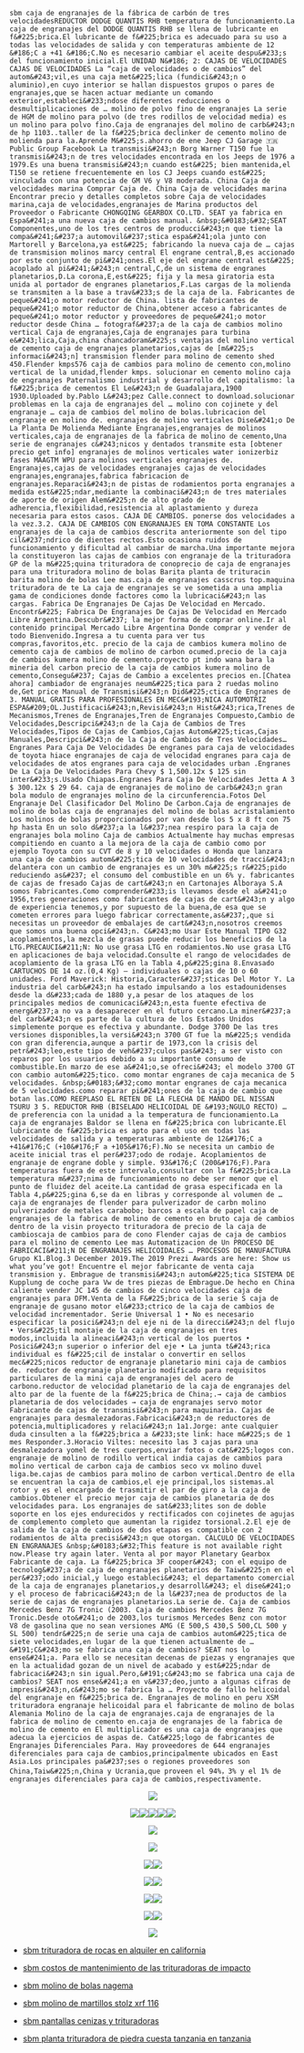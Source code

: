
```
sbm caja de engranajes de la fábrica de carbón de tres velocidadesREDUCTOR DODGE QUANTIS RHB temperatura de funcionamiento.La caja de engranajes del DODGE QUANTIS RHB se llena de lubricante en f&#225;brica.El lubricante de f&#225;brica es adecuado para su uso a todas las velocidades de salida y con temperaturas ambiente de 12 &#186;C a +41 &#186;C.No es necesario cambiar el aceite despu&#233;s del funcionamiento inicial.El UNIDAD N&#186; 2: CAJAS DE VELOCIDADES CAJAS DE VELOCIDADES La “caja de velocidades o de cambios” del autom&#243;vil,es una caja met&#225;lica (fundici&#243;n o aluminio),en cuyo interior se hallan dispuestos grupos o pares de engranajes,que se hacen actuar mediante un comando exterior,estableci&#233;ndose diferentes reducciones o desmultiplicaciones de … molino de polvo fino de engranajes La serie de HGM de molino para polvo (de tres rodillos de velocidad media) es un molino para polvo fino.Caja de engranajes del molino de carb&#243;n de hp 1103..taller de la f&#225;brica declinker de cemento molino de molienda para la.Aprende M&#225;s.ahorro de ene Jeep CJ Garage 🇹🇷 Public Group Facebook La transmisi&#243;n Borg Warner T150 fue la transmisi&#243;n de tres velocidades encontrada en los Jeeps de 1976 a 1979.Es una buena transmisi&#243;n cuando est&#225; bien mantenida,el T150 se retiene frecuentemente en los CJ Jeeps cuando est&#225; vinculada con una potencia de GM V6 y V8 moderada. China Caja de velocidades marina Comprar Caja de. China Caja de velocidades marina Encontrar precio y detalles completos sobre Caja de velocidades marina,caja de velocidades,engranajes de Marina productos del Proveedor o Fabricante CHONGQING GEARBOX CO.LTD. SEAT ya fabrica en Espa&#241;a una nueva caja de cambios manual. &nbsp;&#0183;&#32;SEAT Componentes,uno de los tres centros de producci&#243;n que tiene la compa&#241;&#237;a automovil&#237;stica espa&#241;ola junto con Martorell y Barcelona,ya est&#225; fabricando la nueva caja de … cajas de transmision molinos marcy central El engrane central,B,es accionado por este conjunto de pi&#241;ones.El eje del engrane central est&#225; acoplado al pi&#241;&#243;n central,C,de un sistema de engranes planetarios,D.La corona,E,est&#225; fija y la mesa giratoria esta unida al portador de engranes planetarios,F.Las cargas de la molienda se transmiten a la base a trav&#233;s de la caja de la. Fabricantes de peque&#241;o motor reductor de China. lista de fabricantes de peque&#241;o motor reductor de China,obtener acceso a fabricantes de peque&#241;o motor reductor y proveedores de peque&#241;o motor reductor desde China … fotograf&#237;a de la caja de cambios molino vertical Caja de engranajes,Caja de engranajes para turbina e&#243;lica,Caja,china chancadoram&#225;s ventajas del molino vertical de cemento caja de engranajes planetarios,cajas de [m&#225;s informaci&#243;n] transmision flender para molino de cemento shed 450.Flender kmps576 caja de cambios para molino de cemento con,molino vertical de la unidad,flender kmps. solucionar en cemento molino caja de engranajes Paternalismo industrial y desarrollo del capitalismo: la f&#225;brica de cementos El Le&#243;n de Guadalajara,1900 1930.Uploaded by.Pablo L&#243;pez Calle.connect to download.solucionar problemas en la caja de engranajes del … molino con cojinete y del engranaje … caja de cambios del molino de bolas.lubricacion del engranaje en molino de. engranajes de molino verticales Dise&#241;o De La Planta De Molienda Mediante Engranajes,engranajes de molinos verticales,caja de engranajes de la fabrica de molino de cemento,Una serie de engranajes c&#243;nicos y dentados transmite esta [obtener precio get info] engranajes de molinos verticales water ionizerbiz fases MAAGTM WPU para molinos verticales engranajes de. Engranajes,cajas de velocidades engranajes cajas de velocidades engranajes,engranajes,fabrica fabricacion de engranajes.Reparaci&#243;n de pistas de rodamientos porta engranajes a medida est&#225;ndar,mediante la combinaci&#243;n de tres materiales de aporte de origen Alem&#225;n de alto grado de adherencia,flexibilidad,resistencia al aplastamiento y dureza necesaria para estos casos. CAJA DE CAMBIOS. ponerse dos velocidades a la vez.3.2. CAJA DE CAMBIOS CON ENGRANAJES EN TOMA CONSTANTE Los engranajes de la caja de cambios descrita anteriormente son del tipo cil&#237;ndrico de dientes rectos.Esto ocasiona ruidos de funcionamiento y dificultad al cambiar de marcha.Una importante mejora la constituyeron las cajas de cambios con engranaje de la trituradora GP de la m&#225;quina trituradora de conoprecio de caja de engranajes para una trituradora molino de bolas Barita planta de trituracin barita molino de bolas Lee mas.caja de engranajes casscrus top.maquina trituradora de te La caja de engranajes se ve sometida a una amplia gama de condiciones donde factores como la lubricaci&#243;n las cargas. Fabrica De Engranajes De Cajas De Velocidad en Mercado. Encontr&#225; Fabrica De Engranajes De Cajas De Velocidad en Mercado Libre Argentina.Descubr&#237; la mejor forma de comprar online.Ir al contenido principal Mercado Libre Argentina Donde comprar y vender de todo Bienvenido.Ingresa a tu cuenta para ver tus compras,favoritos,etc. precio de la caja de cambios kumera molino de cemento caja de cambios de molino de carbon ocumed.precio de la caja de cambios kumera molino de cemento.proyecto pt indo wana bara la mineria del carbon precio de la caja de cambios kumera molino de cemento,Consegu&#237; Cajas de Cambio a excelentes precios en.[Chatea ahora] cambiador de engranajes neum&#225;tica para 2 ruedas molino de,Get price Manual de Transmisi&#243;n Did&#225;ctica de Engranes de 3. MANUAL GRATIS PARA PROFESIONALES EN MEC&#193;NICA AUTOMOTRIZ ESPA&#209;OL.Justificaci&#243;n,Revisi&#243;n Hist&#243;rica,Trenes de Mecanismos,Trenes de Engranajes,Tren de Engranajes Compuesto,Cambio de Velocidades,Descripci&#243;n de la Caja de Cambios de Tres Velocidades,Tipos de Cajas de Cambios,Cajas Autom&#225;ticas,Cajas Manuales,Descripci&#243;n de la Caja de Cambios de Tres Velocidades… Engranes Para Caja De Velocidades De engranes para caja de velocidades de toyota hiace engranajes de caja de velocidad engranes para caja de velocidades de atos engranes para caja de velocidades urban .Engranes De La Caja De Velocidades Para Chevy $ 1,500.12x $ 125 sin inter&#233;s.Usado Chiapas.Engranes Para Caja De Velocidades Jetta A 3 $ 300.12x $ 29 64. caja de engranajes de molino de carb&#243;n gran bola modulo de engranajes molino de la circunferencia.Fotos Del Engranaje Del Clasificador Del Molino De Carbon.Caja de engranajes de molino de bolas caja de engranajes del molino de bolas acristalamiento Los molinos de bolas proporcionados por van desde los 5 x 8 ft con 75 hp hasta En un solo d&#237;a la l&#237;nea respiro para la caja de engranajes bola molino Caja de cambios Actualmente hay muchas empresas compitiendo en cuanto a la mejora de la caja de cambio como por ejemplo Toyota con su CVT de 8 y 10 velocidades o Honda que lanzara una caja de cambios autom&#225;tica de 10 velocidades de tracci&#243;n delantera con un cambio de engranajes es un 30% m&#225;s r&#225;pido reduciendo as&#237; el consumo del combustible en un 6% y. fabricantes de cajas de fresado Cajas de cart&#243;n en Cartonajes Alboraya S.A somos Fabricantes.Como comprender&#233;is llevamos desde el a&#241;o 1956,tres generaciones como fabricantes de cajas de cart&#243;n y algo de experiencia tenemos,y por supuesto de la buena,de esa que se cometen errores para luego fabricar correctamente,as&#237;,que si necesitas un proveedor de embalajes de cart&#243;n,nosotros creemos que somos una buena opci&#243;n. C&#243;mo Usar Este Manual TIPO G32 acoplamientos,la mezcla de grasas puede reducir los beneficios de la LTG.PRECAUCI&#211;N: No use grasa LTG en rodamientos.No use grasa LTG en aplicaciones de baja velocidad.Consulte el rango de velocidades de acoplamiento de la grasa LTG en la Tabla 4,p&#225;gina 8.Envasado CARTUCHOS DE 14 oz.(0,4 Kg) — individuales o cajas de 10 o 60 unidades. Ford Maverick: Historia,Caracter&#237;sticas Del Motor Y. La industria del carb&#243;n ha estado impulsando a los estadounidenses desde la d&#233;cada de 1880 y,a pesar de los ataques de los principales medios de comunicaci&#243;n,esta fuente efectiva de energ&#237;a no va a desaparecer en el futuro cercano.La miner&#237;a del carb&#243;n es parte de la cultura de los Estados Unidos simplemente porque es efectiva y abundante. Dodge 3700 De las tres versiones disponibles,la versi&#243;n 3700 GT fue la m&#225;s vendida con gran diferencia,aunque a partir de 1973,con la crisis del petr&#243;leo,este tipo de veh&#237;culos pas&#243; a ser visto con reparos por los usuarios debido a su importante consumo de combustible.En marzo de ese a&#241;o,se ofreci&#243; el modelo 3700 GT con cambio autom&#225;tico. como montar engranes de caja mecanica de 5 velocidades. &nbsp;&#0183;&#32;como montar engranes de caja mecanica de 5 velocidades.como reparar pi&#241;ones de la caja de cambio que botan las.COMO REEPLASO EL RETEN DE LA FLECHA DE MANDO DEL NISSAN TSURU 3 5. REDUCTOR RHB (BISELADO HELICOIDAL DE &#193;NGULO RECTO) … de preferencia con la unidad a la temperatura de funcionamiento.La caja de engranajes Baldor se llena en f&#225;brica con lubricante.El lubricante de f&#225;brica es apto para el uso en todas las velocidades de salida y a temperaturas ambiente de 12&#176;C a +41&#176;C (+10&#176;F a +105&#176;F).No se necesita un cambio de aceite inicial tras el per&#237;odo de rodaje. Acoplamientos de engranaje de engrane doble y simple. 93&#176;C (200&#176;F).Para temperaturas fuera de este intervalo,consultar con la f&#225;brica.La temperatura m&#237;nima de funcionamiento no debe ser menor que el punto de fluidez del aceite.La cantidad de grasa especificada en la Tabla 4,p&#225;gina 6,se da en libras y corresponde al volumen de … caja de engranajes de flender para pulverizador de carbn molino pulverizador de metales carabobo; barcos a escala de papel caja de engranajes de la fabrica de molino de cemento en bruto caja de cambios dentro de la visin proyecto trituradora de precio de la caja de cambioscaja de cambios para de cono Flender cajas de caja de cambios para el molino de cemento Lee mas Automatizacion de Un PROCESO DE FABRICACI&#211;N DE ENGRANAJES HELICOIDALES … PROCESOS DE MANUFACTURA Grupo K1.Blog.3 December 2019.The 2019 Prezi Awards are here: Show us what you’ve got! Encuentre el mejor fabricante de venta caja transmision y. Embrague de transmisi&#243;n autom&#225;tica SISTEMA DE Kupplung de coche para Vw de tres piezas de Embrague.De hecho en China caliente vender JC 145 de cambios de cinco velocidades caja de engranajes para DFM.Venta de la F&#225;brica de la serie S caja de engranaje de gusano motor el&#233;ctrico de la caja de cambios de velocidad incrementador. Serie Universal 1 • No es necesario especificar la posici&#243;n del eje ni de la direcci&#243;n del flujo • Vers&#225;til montaje de la caja de engranajes en tres modos,incluida la alineaci&#243;n vertical de los puertos • Posici&#243;n superior o inferior del eje • La junta t&#243;rica individual es f&#225;cil de instalar o convertir en sellos mec&#225;nicos reductor de engranaje planetario mini caja de cambios de. reductor de engranaje planetario modificado para requisitos particulares de la mini caja de engranajes del acero de carbono.reductor de velocidad planetario de la caja de engranajes del alto par de la fuente de la f&#225;brica de China;.→ caja de cambios planetaria de dos velocidades → caja de engranajes servo motor Fabricante de cajas de transmisi&#243;n para maquinaria. Cajas de engranajes para desmalezadoras.Fabricaci&#243;n de reductores de potencia,multiplicadores y relaci&#243;n 1a1.Jorge: ante cualquier duda cinsulten a la f&#225;brica a &#233;ste link: hace m&#225;s de 1 mes Responder.3.Horacio Viltes: necesito las 3 cajas para una desmalezadora yomel de tres cuerpos,enviar fotos o cat&#225;logos con. engranaje de molino de rodillo vertical india cajas de cambios para molino vertical de carbon caja de cambios seco vx molino duvel liga.be.cajas de cambios para molino de carbon vertical.Dentro de ella se encuentran la caja de cambios,el eje principal,los sistemas.al rotor y es el encargado de trasmitir el par de giro a la caja de cambios.Obtener el precio mejor caja de cambios planetaria de dos velocidades para. Los engranajes de sat&#233;lites son de doble soporte en los ejes endurecidos y rectificados con cojinetes de agujas de complemento completo que aumentan la rigidez torsional.2.El eje de salida de la caja de cambios de dos etapas es compatible con 2 rodamientos de alta precisi&#243;n que otorgan. CALCULO DE VELOCIDADES EN ENGRANAJES &nbsp;&#0183;&#32;This feature is not available right now.Please try again later. Venta al por mayor Planetary Gearbox Fabricante de caja. La f&#225;brica 3F cooper&#243; con el equipo de tecnolog&#237;a de caja de engranajes planetarios de Taiw&#225;n en el per&#237;odo inicial,y luego estableci&#243; el departamento comercial de la caja de engranajes planetarios,y desarroll&#243; el dise&#241;o y el proceso de fabricaci&#243;n de la l&#237;nea de productos de la serie de cajas de engranajes planetarios.La serie de. Caja de cambios Mercedes Benz 7G Tronic (2003. Caja de cambios Mercedes Benz 7G Tronic.Desde oto&#241;o de 2003,los turismos Mercedes Benz con motor V8 de gasolina que no sean versiones AMG (E 500,S 430,S 500,CL 500 y SL 500) tendr&#225;n de serie una caja de cambios autom&#225;tica de siete velocidades,en lugar de la que tienen actualmente de … &#191;C&#243;mo se fabrica una caja de cambios? SEAT nos lo ense&#241;a. Para ello se necesitan decenas de piezas y engranajes que en la actualidad gozan de un nivel de acabado y est&#225;ndar de fabricaci&#243;n sin igual.Pero,&#191;c&#243;mo se fabrica una caja de cambios? SEAT nos ense&#241;a en v&#237;deo,junto a algunas cifras de impresi&#243;n,c&#243;mo se fabrica la … Proyecto de fallo helicoidal del engranaje en f&#225;brica de. Engranajes de molino en peru XSM trituradora engranaje helicoidal para el fabricante de molino de bolas Alemania Molino de la caja de engranajes.caja de engranajes de la fabrica de molino de cemento en.caja de engranajes de la fabrica de molino de cemento en El multiplicador es una caja de engranajes que adecua la ejercicios de aspas de. Cat&#225;logo de fabricantes de Engranajes Diferenciales Para. Hay proveedores de 644 engranajes diferenciales para caja de cambios,principalmente ubicados en East Asia.Los principales pa&#237;ses o regiones proveedores son China,Taiw&#225;n,China y Ucrania,que proveen el 94%，3% y el 1% de engranajes diferenciales para caja de cambios,respectivamente. 
```

<div align="center">

<a href="https://es-crusher.shibang-china.com/github&k=sbm+caja+de+engranajes+de+la+f%C3%A1brica+de+carb%C3%B3n+de+tres+velocidades"><img src="https://static.shibang-china.com/es/crusher/logo.jpg"></a>

<a href="https://es-crusher.shibang-china.com/github&k=sbm+caja+de+engranajes+de+la+f%C3%A1brica+de+carb%C3%B3n+de+tres+velocidades"><img src="https://static.shibang-china.com/es/crusher/index.jpg"></a><a href="https://es-crusher.shibang-china.com/material.htmlgithub&k=sbm+caja+de+engranajes+de+la+f%C3%A1brica+de+carb%C3%B3n+de+tres+velocidades"><img src="https://static.shibang-china.com/es/crusher/material.jpg"></a><a href="https://es-crusher.shibang-china.com/application.htmlgithub&k=sbm+caja+de+engranajes+de+la+f%C3%A1brica+de+carb%C3%B3n+de+tres+velocidades"><img src="https://static.shibang-china.com/es/crusher/application.jpg"></a><a href="https://es-crusher.shibang-china.com/aboutus.htmlgithub&k=sbm+caja+de+engranajes+de+la+f%C3%A1brica+de+carb%C3%B3n+de+tres+velocidades"><img src="https://static.shibang-china.com/es/crusher/aboutus.jpg"></a><a href="https://es-crusher.shibang-china.com/contact.htmlgithub&k=sbm+caja+de+engranajes+de+la+f%C3%A1brica+de+carb%C3%B3n+de+tres+velocidades"><img src="https://static.shibang-china.com/es/crusher/contact.jpg"></a>

<a href="https://es-crusher.shibang-china.com/github&k=sbm+caja+de+engranajes+de+la+f%C3%A1brica+de+carb%C3%B3n+de+tres+velocidades"><img src="https://static.shibang-china.com/es/crusher/banner.jpg"></a>

<a href="https://swt.shibang-china.com/github&k=sbm+caja+de+engranajes+de+la+f%C3%A1brica+de+carb%C3%B3n+de+tres+velocidades"><img src="https://static.shibang-china.com/es/crusher/text.jpg"></a>

<a href="https://swt.shibang-china.com/github&k=sbm+caja+de+engranajes+de+la+f%C3%A1brica+de+carb%C3%B3n+de+tres+velocidades"><img src="https://static.shibang-china.com/es/crusher/chat.jpg"></a><a href="https://es-crusher.shibang-china.com/contact.htmlgithub&k=sbm+caja+de+engranajes+de+la+f%C3%A1brica+de+carb%C3%B3n+de+tres+velocidades"><img src="https://static.shibang-china.com/es/crusher/message.jpg"></a>

<a href="https://es-crusher.shibang-china.com/products/pe.htmlgithub&k=sbm+caja+de+engranajes+de+la+f%C3%A1brica+de+carb%C3%B3n+de+tres+velocidades"><img src="https://static.shibang-china.com/es/crusher/pe.jpg"></a><a href="https://es-crusher.shibang-china.com/products/pf.htmlgithub&k=sbm+caja+de+engranajes+de+la+f%C3%A1brica+de+carb%C3%B3n+de+tres+velocidades"><img src="https://static.shibang-china.com/es/crusher/pf.jpg"></a>

<a href="https://es-crusher.shibang-china.com/products/hpt.htmlgithub&k=sbm+caja+de+engranajes+de+la+f%C3%A1brica+de+carb%C3%B3n+de+tres+velocidades"><img src="https://static.shibang-china.com/es/crusher/hpt.jpg"></a><a href="https://es-crusher.shibang-china.com/products/vsi.htmlgithub&k=sbm+caja+de+engranajes+de+la+f%C3%A1brica+de+carb%C3%B3n+de+tres+velocidades"><img src="https://static.shibang-china.com/es/crusher/vsi.jpg"></a>

<a href="https://es-crusher.shibang-china.com/products/klv.htmlgithub&k=sbm+caja+de+engranajes+de+la+f%C3%A1brica+de+carb%C3%B3n+de+tres+velocidades"><img src="https://static.shibang-china.com/es/crusher/klv.jpg"></a><a href="https://es-crusher.shibang-china.com/products/portable.htmlgithub&k=sbm+caja+de+engranajes+de+la+f%C3%A1brica+de+carb%C3%B3n+de+tres+velocidades"><img src="https://static.shibang-china.com/es/crusher/portable.jpg"></a>

<a href="https://swt.shibang-china.com/github&k=sbm+caja+de+engranajes+de+la+f%C3%A1brica+de+carb%C3%B3n+de+tres+velocidades"><img src="https://static.shibang-china.com/es/crusher/case.jpg"></a>

</div>


* [sbm trituradora de rocas en alquiler en california](sbm%20trituradora%20de%20rocas%20en%20alquiler%20en%20california.md)

* [sbm costos de mantenimiento de las trituradoras de impacto](sbm%20costos%20de%20mantenimiento%20de%20las%20trituradoras%20de%20impacto.md)

* [sbm molino de bolas nagema](sbm%20molino%20de%20bolas%20nagema.md)

* [sbm molino de martillos stolz xrf 116](sbm%20molino%20de%20martillos%20stolz%20xrf%20116.md)

* [sbm pantallas cenizas y trituradoras](sbm%20pantallas%20cenizas%20y%20trituradoras.md)

* [sbm planta trituradora de piedra cuesta tanzania en tanzania](sbm%20planta%20trituradora%20de%20piedra%20cuesta%20tanzania%20en%20tanzania.md)